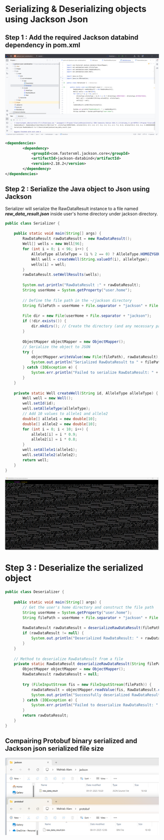 # Serializing & Deserializing objects using Jackson Json

## Step 1 : Add the required Jackson databind dependency in pom.xml

!["IntelliJ project"](images/project.png?raw=true)

```xml
<dependencies>
        <dependency>
            <groupId>com.fasterxml.jackson.core</groupId>
            <artifactId>jackson-databind</artifactId>
            <version>2.18.2</version>
        </dependency>
</dependencies>
```

## Step 2 : Serialize the Java object to Json using Jackson

Serializer will serialize the RawDataResult instance to a file named **_raw_data_result.json_** inside user's home directory under jackson directory.


```java
public class Serializer {

    public static void main(String[] args) {
        RawDataResult rawDataResult = new RawDataResult();
        Well[] wells = new Well[96];
        for (int i = 0; i < 96; i++) {
            AlleleType alleleType = (i % 2 == 0) ? AlleleType.HOMOZYGOUS : AlleleType.HETEROZYGOUS;
            Well well = createWell(String.valueOf(i), alleleType);
            wells[i] = well;
        }
        rawDataResult.setWellResults(wells);

        System.out.println("RawDataResult :" + rawDataResult);
        String userHome = System.getProperty("user.home");

        // Define the file path in the ~/jackson directory
        String filePath = userHome + File.separator + "jackson" + File.separator + "raw_data_result.json";

        File dir = new File(userHome + File.separator + "jackson");
        if (!dir.exists()) {
            dir.mkdirs(); // Create the directory (and any necessary parent directories)
        }

        ObjectMapper objectMapper = new ObjectMapper();
        // Serialize the object to JSON
        try {
            objectMapper.writeValue(new File(filePath), rawDataResult);
            System.out.println("Serialized RawDataResult to " + filePath);
        } catch (IOException e) {
            System.err.println("Failed to serialize RawDataResult: " + e.getMessage());
        }
    }

    private static Well createWell(String id, AlleleType alleleType) {
        Well well = new Well();
        well.setId(id);
        well.setAlleleType(alleleType);
        // Add 10 values to allele1 and allele2
        double[] allele1 = new double[10];
        double[] allele2 = new double[10];
        for (int i = 0; i < 10; i++) {
            allele1[i] = i * 0.9;
            allele2[i] = i * 0.8;
        }
        well.setAllele1(allele1);
        well.setAllele2(allele2);
        return well;
    }
}
```

!["Jackson Json Serialization"](images/json-serialization.png?raw=true)

# Step 3 : Deserialize the serialized object

```java
public class Deserializer {

    public static void main(String[] args) {
        // Get the user's home directory and construct the file path
        String userHome = System.getProperty("user.home");
        String filePath = userHome + File.separator + "jackson" + File.separator + "raw_data_result.json";

        RawDataResult rawDataResult = deserializeRawDataResult(filePath);
        if (rawDataResult != null) {
            System.out.println("Deserialized RawDataResult: " + rawDataResult);
        }
    }

    // Method to deserialize RawDataResult from a file
    private static RawDataResult deserializeRawDataResult(String filePath) {
        ObjectMapper objectMapper = new ObjectMapper();
        RawDataResult rawDataResult = null;

        try (FileInputStream fis = new FileInputStream(filePath)) {
            rawDataResult = objectMapper.readValue(fis, RawDataResult.class);
            System.out.println("Successfully deserialized RawDataResult from " + filePath);
        } catch (IOException e) {
            System.err.println("Failed to deserialize RawDataResult: " + e.getMessage());
        }
        return rawDataResult;
    }
}
```


## Compairing Protobuf binary serialized and Jackson json serialized file size

!["Json and Binary Serialiazed file size comparison"](images/json-and-protobuf.png?raw=true)

